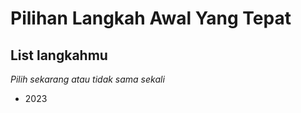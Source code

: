 # Pilihan Langkah Awal Yang Tepat
List langkahmu
--
*Pilih sekarang atau tidak sama sekali*
- 2023
  
